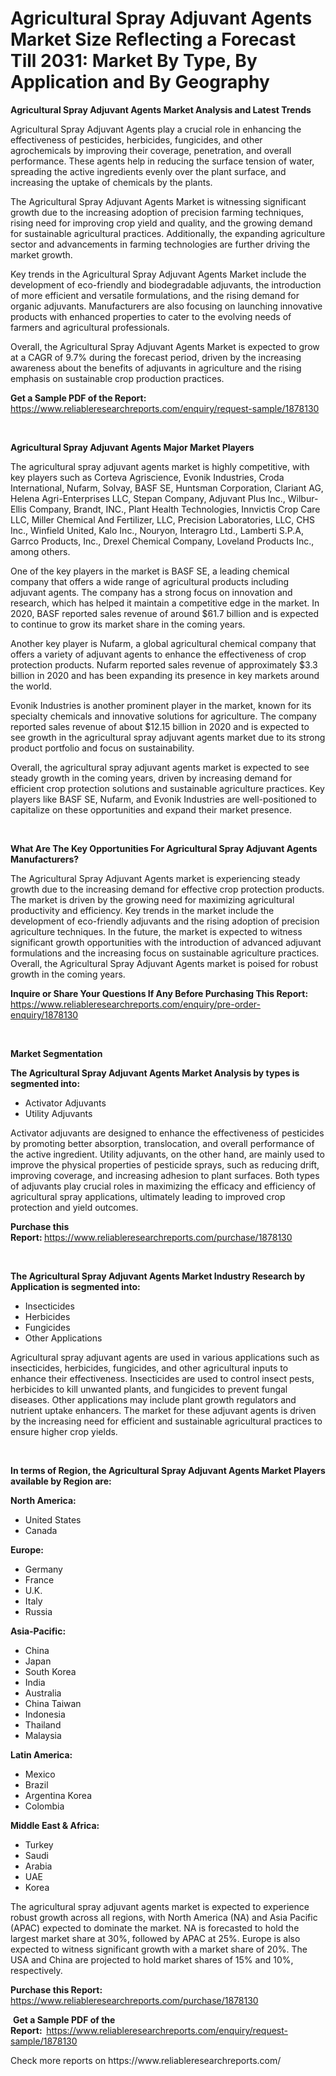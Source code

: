 <p><h1>Agricultural Spray Adjuvant Agents Market Size Reflecting a Forecast Till 2031: Market By Type, By Application and By Geography</h1></p><p><strong>Agricultural Spray Adjuvant Agents Market Analysis and Latest Trends</strong></p>
<p><p>Agricultural Spray Adjuvant Agents play a crucial role in enhancing the effectiveness of pesticides, herbicides, fungicides, and other agrochemicals by improving their coverage, penetration, and overall performance. These agents help in reducing the surface tension of water, spreading the active ingredients evenly over the plant surface, and increasing the uptake of chemicals by the plants.</p><p>The Agricultural Spray Adjuvant Agents Market is witnessing significant growth due to the increasing adoption of precision farming techniques, rising need for improving crop yield and quality, and the growing demand for sustainable agricultural practices. Additionally, the expanding agriculture sector and advancements in farming technologies are further driving the market growth.</p><p>Key trends in the Agricultural Spray Adjuvant Agents Market include the development of eco-friendly and biodegradable adjuvants, the introduction of more efficient and versatile formulations, and the rising demand for organic adjuvants. Manufacturers are also focusing on launching innovative products with enhanced properties to cater to the evolving needs of farmers and agricultural professionals.</p><p>Overall, the Agricultural Spray Adjuvant Agents Market is expected to grow at a CAGR of 9.7% during the forecast period, driven by the increasing awareness about the benefits of adjuvants in agriculture and the rising emphasis on sustainable crop production practices.</p></p>
<p><strong>Get a Sample PDF of the Report:&nbsp;</strong> <a href="https://www.reliableresearchreports.com/enquiry/request-sample/1878130">https://www.reliableresearchreports.com/enquiry/request-sample/1878130</a></p>
<p>&nbsp;</p>
<p><strong>Agricultural Spray Adjuvant Agents Major Market Players</strong></p>
<p><p>The agricultural spray adjuvant agents market is highly competitive, with key players such as Corteva Agriscience, Evonik Industries, Croda International, Nufarm, Solvay, BASF SE, Huntsman Corporation, Clariant AG, Helena Agri-Enterprises LLC, Stepan Company, Adjuvant Plus Inc., Wilbur-Ellis Company, Brandt, INC., Plant Health Technologies, Innvictis Crop Care LLC, Miller Chemical And Fertilizer, LLC, Precision Laboratories, LLC, CHS Inc., Winfield United, Kalo Inc., Nouryon, Interagro Ltd., Lamberti S.P.A, Garrco Products, Inc., Drexel Chemical Company, Loveland Products Inc., among others.</p><p>One of the key players in the market is BASF SE, a leading chemical company that offers a wide range of agricultural products including adjuvant agents. The company has a strong focus on innovation and research, which has helped it maintain a competitive edge in the market. In 2020, BASF reported sales revenue of around $61.7 billion and is expected to continue to grow its market share in the coming years.</p><p>Another key player is Nufarm, a global agricultural chemical company that offers a variety of adjuvant agents to enhance the effectiveness of crop protection products. Nufarm reported sales revenue of approximately $3.3 billion in 2020 and has been expanding its presence in key markets around the world.</p><p>Evonik Industries is another prominent player in the market, known for its specialty chemicals and innovative solutions for agriculture. The company reported sales revenue of about $12.15 billion in 2020 and is expected to see growth in the agricultural spray adjuvant agents market due to its strong product portfolio and focus on sustainability.</p><p>Overall, the agricultural spray adjuvant agents market is expected to see steady growth in the coming years, driven by increasing demand for efficient crop protection solutions and sustainable agriculture practices. Key players like BASF SE, Nufarm, and Evonik Industries are well-positioned to capitalize on these opportunities and expand their market presence.</p></p>
<p>&nbsp;</p>
<p><strong>What Are The Key Opportunities For Agricultural Spray Adjuvant Agents Manufacturers?</strong></p>
<p><p>The Agricultural Spray Adjuvant Agents market is experiencing steady growth due to the increasing demand for effective crop protection products. The market is driven by the growing need for maximizing agricultural productivity and efficiency. Key trends in the market include the development of eco-friendly adjuvants and the rising adoption of precision agriculture techniques. In the future, the market is expected to witness significant growth opportunities with the introduction of advanced adjuvant formulations and the increasing focus on sustainable agriculture practices. Overall, the Agricultural Spray Adjuvant Agents market is poised for robust growth in the coming years.</p></p>
<p><strong>Inquire or Share Your Questions If Any Before Purchasing This Report:</strong> <a href="https://www.reliableresearchreports.com/enquiry/pre-order-enquiry/1878130">https://www.reliableresearchreports.com/enquiry/pre-order-enquiry/1878130</a></p>
<p>&nbsp;</p>
<p><strong>Market Segmentation</strong></p>
<p><strong>The Agricultural Spray Adjuvant Agents Market Analysis by types is segmented into:</strong></p>
<p><ul><li>Activator Adjuvants</li><li>Utility Adjuvants</li></ul></p>
<p><p>Activator adjuvants are designed to enhance the effectiveness of pesticides by promoting better absorption, translocation, and overall performance of the active ingredient. Utility adjuvants, on the other hand, are mainly used to improve the physical properties of pesticide sprays, such as reducing drift, improving coverage, and increasing adhesion to plant surfaces. Both types of adjuvants play crucial roles in maximizing the efficacy and efficiency of agricultural spray applications, ultimately leading to improved crop protection and yield outcomes.</p></p>
<p><strong>Purchase this Report:&nbsp;</strong><a href="https://www.reliableresearchreports.com/purchase/1878130">https://www.reliableresearchreports.com/purchase/1878130</a></p>
<p>&nbsp;</p>
<p><strong>The Agricultural Spray Adjuvant Agents Market Industry Research by Application is segmented into:</strong></p>
<p><ul><li>Insecticides</li><li>Herbicides</li><li>Fungicides</li><li>Other Applications</li></ul></p>
<p><p>Agricultural spray adjuvant agents are used in various applications such as insecticides, herbicides, fungicides, and other agricultural inputs to enhance their effectiveness. Insecticides are used to control insect pests, herbicides to kill unwanted plants, and fungicides to prevent fungal diseases. Other applications may include plant growth regulators and nutrient uptake enhancers. The market for these adjuvant agents is driven by the increasing need for efficient and sustainable agricultural practices to ensure higher crop yields.</p></p>
<p>&nbsp;</p>
<p><strong>In terms of Region, the Agricultural Spray Adjuvant Agents Market Players available by Region are:</strong></p>
<p>
    <p> <strong> North America: </strong>
        <ul>
            <li>United States</li>
            <li>Canada</li>
        </ul>
        </p> 
    <p> <strong> Europe: </strong>
        <ul>
            <li>Germany</li>
            <li>France</li>
            <li>U.K.</li>
            <li>Italy</li>
            <li>Russia</li>
        </ul>
        </p> 
    <p> <strong> Asia-Pacific: </strong>
        <ul>
            <li>China</li>
            <li>Japan</li>
            <li>South Korea</li>
            <li>India</li>
            <li>Australia</li>
            <li>China Taiwan</li>
            <li>Indonesia</li>
            <li>Thailand</li>
            <li>Malaysia</li>
        </ul>
        </p> 
    <p> <strong> Latin America: </strong>
        <ul>
            <li>Mexico</li>
            <li>Brazil</li>
            <li>Argentina Korea</li>
            <li>Colombia</li>
        </ul>
        </p> 
    <p> <strong> Middle East & Africa: </strong>
        <ul>
            <li>Turkey</li>
            <li>Saudi</li>
            <li>Arabia</li>
            <li>UAE</li>
            <li>Korea</li>
        </ul>
    </p>
    </p>
<p><p>The agricultural spray adjuvant agents market is expected to experience robust growth across all regions, with North America (NA) and Asia Pacific (APAC) expected to dominate the market. NA is forecasted to hold the largest market share at 30%, followed by APAC at 25%. Europe is also expected to witness significant growth with a market share of 20%. The USA and China are projected to hold market shares of 15% and 10%, respectively.</p></p>
<p><strong>Purchase this Report: </strong><a href="https://www.reliableresearchreports.com/purchase/1878130">https://www.reliableresearchreports.com/purchase/1878130</a></p>
<p>&nbsp;<strong>Get a Sample PDF of the Report:&nbsp;&nbsp;</strong><a href="https://www.reliableresearchreports.com/enquiry/request-sample/1878130">https://www.reliableresearchreports.com/enquiry/request-sample/1878130</a></p>
<p><strong></strong></p>
<p>Check more reports on https://www.reliableresearchreports.com/</p>